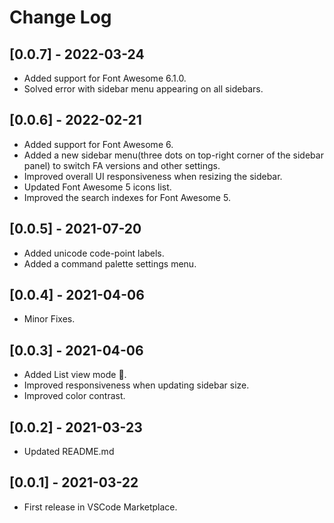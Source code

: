 # Change Log

## [0.0.7] - 2022-03-24

- Added support for Font Awesome 6.1.0.
- Solved error with sidebar menu appearing on all sidebars.

## [0.0.6] - 2022-02-21

- Added support for Font Awesome 6.
- Added a new sidebar menu(three dots on top-right corner of the sidebar panel) to switch FA versions and other settings.
- Improved overall UI responsiveness when resizing the sidebar.
- Updated Font Awesome 5 icons list.
- Improved the search indexes for Font Awesome 5.

## [0.0.5] - 2021-07-20

- Added unicode code-point labels.
- Added a command palette settings menu.

## [0.0.4] - 2021-04-06

- Minor Fixes.

## [0.0.3] - 2021-04-06

- Added List view mode 🤩.
- Improved responsiveness when updating sidebar size.
- Improved color contrast.

## [0.0.2] - 2021-03-23

- Updated README.md

## [0.0.1] - 2021-03-22

- First release in VSCode Marketplace.
